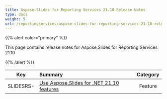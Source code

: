 ```yaml
---
title: Aspose.Slides for Reporting Services 21.10 Release Notes
type: docs
weight: 5
url: /reportingservices/aspose-slides-for-reporting-services-21-10-release-notes/
---
```


{{% alert color="primary" %}} 

This page contains release notes for Aspose.Slides for Reporting Services 21.10

{{% /alert %}} 

|**Key** |**Summary** |**Category** |
| :-: | :- | :-: |
|SLIDESRS-|[Use Aspose.Slides for .NET 21.10 features](https://docs.aspose.com/slides/net/aspose-slides-for-net-21-10-release-notes/)|Feature|